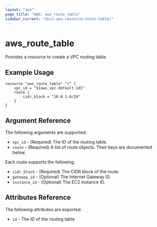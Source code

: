 ```yaml
---
layout: "aws"
page_title: "AWS: aws_route_table"
sidebar_current: "docs-aws-resource-route-table|"
---
```


# aws\_route\_table

Provides a resource to create a VPC routing table.

## Example Usage

```
resource "aws_route_table" "r" {
    vpc_id = "${aws_vpc.default.id}"
    route {
        cidr_block = "10.0.1.0/24"
    }
}
```

## Argument Reference

The following arguments are supported:

* `vpc_id` - (Required) The ID of the routing table.
* `route` - (Required) A list of route objects. Their keys are documented below.

Each route supports the following:

* `cidr_block` - (Required) The CIDR block of the route.
* `gateway_id` - (Optional) The Internet Gateway ID.
* `instance_id` - (Optional) The EC2 instance ID.

## Attributes Reference

The following attributes are exported:

* `id` - The ID of the routing table

